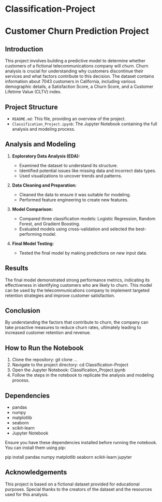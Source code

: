 # Classification-Project

# Customer Churn Prediction Project

## Introduction

This project involves building a predictive model to determine whether customers of a fictional telecommunications company will churn. Churn analysis is crucial for understanding why customers discontinue their services and what factors contribute to this decision. The dataset contains information about 7043 customers in California, including various demographic details, a Satisfaction Score, a Churn Score, and a Customer Lifetime Value (CLTV) index.

## Project Structure

- `README.md`: This file, providing an overview of the project.
- `Classification_Project.ipynb`: The Jupyter Notebook containing the full analysis and modeling process.

## Analysis and Modeling

1. **Exploratory Data Analysis (EDA):**
   - Examined the dataset to understand its structure.
   - Identified potential issues like missing data and incorrect data types.
   - Used visualizations to uncover trends and patterns.

2. **Data Cleaning and Preparation:**
   - Cleaned the data to ensure it was suitable for modeling.
   - Performed feature engineering to create new features.

3. **Model Comparison:**
   - Compared three classification models: Logistic Regression, Random Forest, and Gradient Boosting.
   - Evaluated models using cross-validation and selected the best-performing model.

4. **Final Model Testing:**
   - Tested the final model by making predictions on new input data.

## Results

The final model demonstrated strong performance metrics, indicating its effectiveness in identifying customers who are likely to churn. This model can be used by the telecommunications company to implement targeted retention strategies and improve customer satisfaction.

## Conclusion

By understanding the factors that contribute to churn, the company can take proactive measures to reduce churn rates, ultimately leading to increased customer retention and revenue.

## How to Run the Notebook

1. Clone the repository: git clone …
2. Navigate to the project directory: cd Classification-Project
3. Open the Jupyter Notebook: Classification_Project.ipynb
4. Follow the steps in the notebook to replicate the analysis and modeling process.

## Dependencies

- pandas
- numpy
- matplotlib
- seaborn
- scikit-learn
- Jupyter Notebook

Ensure you have these dependencies installed before running the notebook. You can install them using pip:

pip install pandas numpy matplotlib seaborn scikit-learn jupyter


## Acknowledgements

This project is based on a fictional dataset provided for educational purposes. Special thanks to the creators of the dataset and the resources used for this analysis.





   
